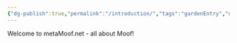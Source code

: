 ```yaml
---
{"dg-publish":true,"permalink":"/introduction/","tags":"gardenEntry","dgShowInlineTitle":false}
---
```



Welcome to metaMoof.net - all about Moof!